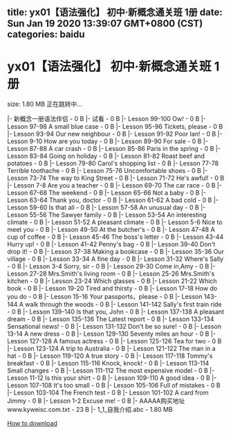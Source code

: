 
title: yx01【语法强化】 初中·新概念通关班 1册
date: Sun Jan 19 2020 13:39:07 GMT+0800 (CST)    
categories: baidu
---

# yx01【语法强化】 初中·新概念通关班 1册
size: 1.80 MB
 正在跳转中...
 
|- 新概念一册语法伴侣 - 0 B
|- 试看 - 0 B
|- Lesson 99-100 Ow! - 0 B
|- Lesson 97-98 A small blue case - 0 B
|- Lesson 95-96 Tickets, please - 0 B
|- Lesson 93-94 Our new neighbour - 0 B
|- Lesson 91-92 Poor Ian! - 0 B
|- Lesson 9-10 How are you today - 0 B
|- Lesson 89-90 For sale - 0 B
|- Lesson 87-88 A car crash - 0 B
|- Lesson 85-86 Paris in the spring - 0 B
|- Lesson 83-84 Going on holiday - 0 B
|- Lesson 81-82 Roast beef and potatoes - 0 B
|- Lesson 79-80 Carol's shopping list - 0 B
|- Lesson 77-78 Terrible toothache - 0 B
|- Lesson 75-76 Uncomfortable shoes - 0 B
|- Lesson 73-74 The way to King Street - 0 B
|- Lesson 71-72 He's awful! - 0 B
|- Lesson 7-8 Are you a teacher - 0 B
|- Lesson 69-70 The car race - 0 B
|- Lesson 67-68 The weekend - 0 B
|- Lesson 65-66 Not a baby - 0 B
|- Lesson 63-64 Thank you, doctor - 0 B
|- Lesson 61-62 A bad cold - 0 B
|- Lesson 59-60 Is that all - 0 B
|- Lesson 57-58 An unusual day - 0 B
|- Lesson 55-56 The Sawyer family - 0 B
|- Lesson 53-54 An interesting climate - 0 B
|- Lesson 51-52 A pleasant climate - 0 B
|- Lesson 5-6 Nice to meet you - 0 B
|- Lesson 49-50 At the butcher's - 0 B
|- Lesson 47-48 A cup of coffee - 0 B
|- Lesson 45-46 The boss's letter - 0 B
|- Lesson 43-44 Hurry up! - 0 B
|- Lesson 41-42 Penny's bag - 0 B
|- Lesson 39-40 Don't drop it! - 0 B
|- Lesson 37-38 Making a bookcase - 0 B
|- Lesson 35-36 Our village - 0 B
|- Lesson 33-34 A fine day - 0 B
|- Lesson 31-32 Where's Sally - 0 B
|- Lesson 3-4 Sorry, sir - 0 B
|- Lesson 29-30 Come in,Amy - 0 B
|- Lesson 27-28 Mrs.Smith's living room - 0 B
|- Lesson 25-26 Mrs.Smith's kitchen - 0 B
|- Lesson 23-24 Which glasses - 0 B
|- Lesson 21-22 Which book - 0 B
|- Lesson 19-20 Tired and thirsty - 0 B
|- Lesson 17-18 How do you do - 0 B
|- Lesson 15-16 Your passports，please - 0 B
|- Lesson 143-144 A walk through the woods - 0 B
|- Lesson 141-142 Sally's first train ride - 0 B
|- Lesson 139-140 Is that you, John - 0 B
|- Lesson 137-138 A pleasant dream - 0 B
|- Lesson 135-136 The Latest report - 0 B
|- Lesson 133-134 Sensational news! - 0 B
|- Lesson 131-132 Don't be so sure! - 0 B
|- Lesson 13-14 A new dress - 0 B
|- Lesson 129-130 Seventy miles an hour - 0 B
|- Lesson 127-128 A famous actress - 0 B
|- Lesson 125-126 Tea for two - 0 B
|- Lesson 123-124 A trip to Australia - 0 B
|- Lesson 121-122 The man in a hat - 0 B
|- Lesson 119-120 A true story - 0 B
|- Lesson 117-118 Tommy's breakfast - 0 B
|- Lesson 115-116 Knock, knock! - 0 B
|- Lesson 113-114 Small changes - 0 B
|- Lesson 111-112 The most expensive model - 0 B
|- Lesson 11-12 Is this your shirt - 0 B
|- Lesson 109-110 A good idea - 0 B
|- Lesson 107-108 It's too small - 0 B
|- Lesson 105-106 Full of mistakes - 0 B
|- Lesson 103-104 The French test - 0 B
|- Lesson 101-102 A card from Jimmy - 0 B
|- Lesson 1-2 Excuse me! - 0 B
|- AAAAA购买地址www.kyweisc.com.txt - 23 B
|- 1_1_自我介绍.abc - 1.80 MB

[How to download](https://bpcam.bemobtrk.com/go/2ceec3aa-1ca2-46d6-b9ff-aaa5c184517c?jno=2818)